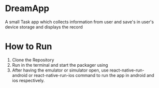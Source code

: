 # DreamApp
A small Task app which collects information from user and save's in user's device storage and displays the record

# How to Run
1. Clone the Repository 
2. Run <npm install> in the terminal and start the packager using <npm start>
3. After having the emulator or simulator open, use react-native-run-android or react-native-run-ios command to run the app in android and ios respectively.
